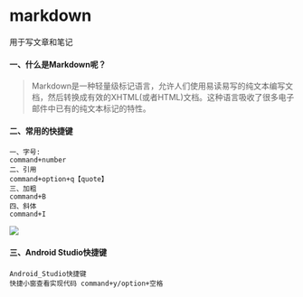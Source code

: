# markdown
 用于写文章和笔记

####  一、什么是Markdown呢？

> Markdown是一种轻量级标记语言，允许人们使用易读易写的纯文本编写文档，然后转换成有效的XHTML(或者HTML)文档。这种语言吸收了很多电子邮件中已有的纯文本标记的特性。

#### 二、常用的快捷键

```
一、字号:
command+number
二、引用
command+option+q【quote】
三、加粗
command+B
四、斜体
command+I
```

![](https://gitee.com/LuHenChang/blog_pic/raw/master/WechatIMG516.jpeg)

#### 三、Android Studio快捷键

```
Android_Studio快捷键
快捷小窗查看实现代码 command+y/option+空格

```

